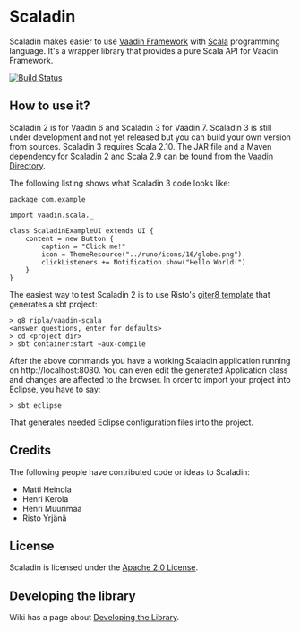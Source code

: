 # Scaladin

Scaladin makes easier to use [Vaadin Framework](https://vaadin.com) with [Scala](http://www.scala-lang.org/) programming language. It's a wrapper library that provides a pure Scala API for Vaadin Framework. 

[![Build Status](https://secure.travis-ci.org/henrikerola/scaladin.png?branch=3.0)](http://travis-ci.org/henrikerola/scaladin)
## How to use it?

Scaladin 2 is for Vaadin 6 and Scaladin 3 for Vaadin 7. Scaladin 3 is still under development and not yet released but you can build your own version from sources. Scaladin 3 requires Scala 2.10. The JAR file and a Maven dependency for Scaladin 2 and Scala 2.9 can be found from the [Vaadin Directory](http://vaadin.com/addon/scaladin).

The following listing shows what Scaladin 3 code looks like:

    package com.example

    import vaadin.scala._

    class ScaladinExampleUI extends UI {
        content = new Button {
            caption = "Click me!"
            icon = ThemeResource("../runo/icons/16/globe.png")
            clickListeners += Notification.show("Hello World!")
        }
    }

The easiest way to test Scaladin 2 is to use Risto's [giter8 template](https://github.com/ripla/vaadin-scala.g8) that generates a sbt project:

    > g8 ripla/vaadin-scala
    <answer questions, enter for defaults>
    > cd <project dir>
    > sbt container:start ~aux-compile

After the above commands you have a working Scaladin application running on http://localhost:8080. You can even edit the generated Application class and changes are affected to the browser. In order to import your project into Eclipse, you have to say:

    > sbt eclipse

That generates needed Eclipse configuration files into the project.

## Credits

The following people have contributed code or ideas to Scaladin:

 * Matti Heinola
 * Henri Kerola
 * Henri Muurimaa
 * Risto Yrjänä

## License

Scaladin is licensed under the [Apache 2.0 License](http://www.apache.org/licenses/LICENSE-2.0.html).

## Developing the library

Wiki has a page about [Developing the Library](https://github.com/henrikerola/scaladin/wiki/Developing-the-Library).
